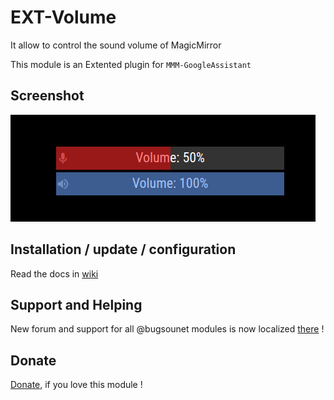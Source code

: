 # EXT-Volume

It allow to control the sound volume of MagicMirror

This module is an Extented plugin for `MMM-GoogleAssistant`

## Screenshot
![](https://raw.githubusercontent.com/bugsounet/EXT-Volume/dev/screenshot.png)

## Installation / update / configuration

Read the docs in [wiki](https://wiki.bugsounet.fr/EXT-Volume)

## Support and Helping
New forum and support for all @bugsounet modules is now localized [there](https://forum.bugsounet.fr) !
 
## Donate
 [Donate](https://www.paypal.com/cgi-bin/webscr?cmd=_s-xclick&hosted_button_id=TTHRH94Y4KL36&source=url), if you love this module !
